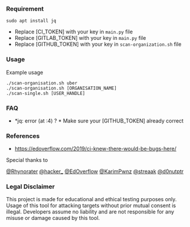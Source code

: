 ### Requirement

`sudo apt install jq`

- Replace [CI_TOKEN] with your key in `main.py` file
- Replace [GITLAB_TOKEN] with your key in `main.py` file
- Replace [GITHUB_TOKEN] with your key in `scan-organization.sh` file


### Usage

Example usage

```
./scan-organisation.sh uber
./scan-organisation.sh [ORGANISATION_NAME]
./scan-single.sh [USER_HANDLE]
```

### FAQ

- *jq: error (at <stdin>:4) ? *  Make sure your [GITHUB_TOKEN] already correct

### References

- https://edoverflow.com/2019/ci-knew-there-would-be-bugs-here/

Special thanks to 

[@Rhynorater](https://twitter.com/Rhynorater)
[@hacker_](https://twitter.com/hacker_)
[@EdOverflow](https://twitter.com/EdOverflow)
[@KarimPwnz](https://twitter.com/KarimPwnz)
[@streaak](https://twitter.com/streaak)
[@d0nutptr](https://twitter.com/d0nutptr)


### Legal Disclaimer

This project is made for educational and ethical testing purposes only. Usage of this tool for attacking targets without prior mutual consent is illegal. Developers assume no liability and are not responsible for any misuse or damage caused by this tool.
